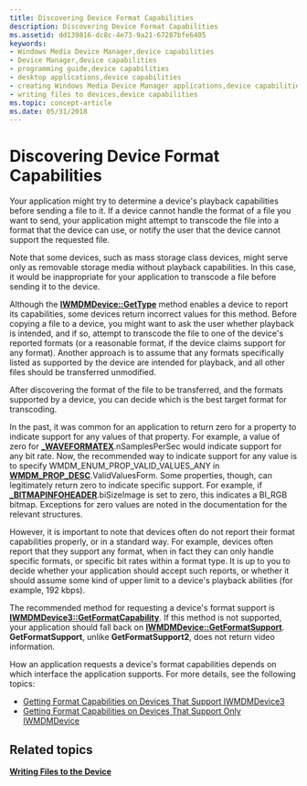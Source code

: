 ```yaml
---
title: Discovering Device Format Capabilities
description: Discovering Device Format Capabilities
ms.assetid: dd139816-dc8c-4e73-9a21-67287bfe6405
keywords:
- Windows Media Device Manager,device capabilities
- Device Manager,device capabilities
- programming guide,device capabilities
- desktop applications,device capabilities
- creating Windows Media Device Manager applications,device capabilities
- writing files to devices,device capabilities
ms.topic: concept-article
ms.date: 05/31/2018
---
```


# Discovering Device Format Capabilities

Your application might try to determine a device's playback capabilities before sending a file to it. If a device cannot handle the format of a file you want to send, your application might attempt to transcode the file into a format that the device can use, or notify the user that the device cannot support the requested file.

Note that some devices, such as mass storage class devices, might serve only as removable storage media without playback capabilities. In this case, it would be inappropriate for your application to transcode a file before sending it to the device.

Although the [**IWMDMDevice::GetType**](/windows/desktop/api/mswmdm/nf-mswmdm-iwmdmdevice-gettype) method enables a device to report its capabilities, some devices return incorrect values for this method. Before copying a file to a device, you might want to ask the user whether playback is intended, and if so, attempt to transcode the file to one of the device's reported formats (or a reasonable format, if the device claims support for any format). Another approach is to assume that any formats specifically listed as supported by the device are intended for playback, and all other files should be transferred unmodified.

After discovering the format of the file to be transferred, and the formats supported by a device, you can decide which is the best target format for transcoding.

In the past, it was common for an application to return zero for a property to indicate support for any values of that property. For example, a value of zero for [**\_WAVEFORMATEX**](-waveformatex.md).nSamplesPerSec would indicate support for any bit rate. Now, the recommended way to indicate support for any value is to specify WMDM\_ENUM\_PROP\_VALID\_VALUES\_ANY in [**WMDM\_PROP\_DESC**](wmdm-prop-desc.md).ValidValuesForm. Some properties, though, can legitimately return zero to indicate specific support. For example, if [**\_BITMAPINFOHEADER**](-bitmapinfoheader.md).biSizeImage is set to zero, this indicates a BI\_RGB bitmap. Exceptions for zero values are noted in the documentation for the relevant structures.

However, it is important to note that devices often do not report their format capabilities properly, or in a standard way. For example, devices often report that they support any format, when in fact they can only handle specific formats, or specific bit rates within a format type. It is up to you to decide whether your application should accept such reports, or whether it should assume some kind of upper limit to a device's playback abilities (for example, 192 kbps).

The recommended method for requesting a device's format support is [**IWMDMDevice3::GetFormatCapability**](/windows/desktop/api/mswmdm/nf-mswmdm-iwmdmdevice3-getformatcapability). If this method is not supported, your application should fall back on [**IWMDMDevice::GetFormatSupport**](/windows/desktop/api/mswmdm/nf-mswmdm-iwmdmdevice-getformatsupport). **GetFormatSupport**, unlike **GetFormatSupport2**, does not return video information.

How an application requests a device's format capabilities depends on which interface the application supports. For more details, see the following topics:

-   [Getting Format Capabilities on Devices That Support IWMDMDevice3](getting-format-capabilities-on-devices-that-support-iwmdmdevice3.md)
-   [Getting Format Capabilities on Devices That Support Only IWMDMDevice](getting-format-capabilities-on-devices-that-support-only-iwmdmdevice.md)

## Related topics

<dl> <dt>

[**Writing Files to the Device**](writing-files-to-the-device.md)
</dt> </dl>

 

 




